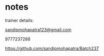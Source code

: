 # notes

trainer details:

sandipmohapatra123@gmail.com

9777237288



https://github.com/sandipmohapatra/Batch237

